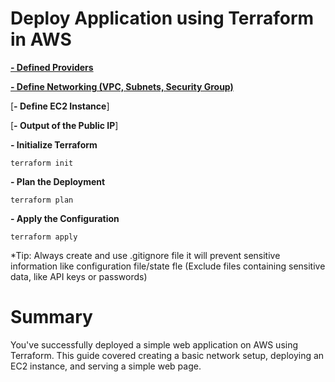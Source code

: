 # Deploy Application using Terraform in AWS

[**- Defined Providers**](https://github.com/aishwaryaa-glitch/Learning-Terraform/blob/main/Project-1%20Level_Easy/provider.tf)

[**- Define Networking (VPC, Subnets, Security Group)**](https://github.com/aishwaryaa-glitch/Learning-Terraform/blob/main/Project-1%20Level_Easy/vpc.tf)

[**- Define EC2 Instance**]

[**- Output of the Public IP**]

**- Initialize Terraform**
```
terraform init
```

**- Plan the Deployment**
```
terraform plan
```

**- Apply the Configuration**
```
terraform apply
```

*Tip: Always create and use .gitignore file it will prevent sensitive information like configuration file/state fle (Exclude files containing sensitive data, like API keys or passwords) 

# Summary
You've successfully deployed a simple web application on AWS using Terraform. This guide covered creating a basic network setup, deploying an EC2 instance, and serving a simple web page.
